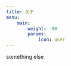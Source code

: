 ```yaml
---
title: 关于
menu:
    main: 
        weight: -90
        params:
            icon: user
---
```


something else  